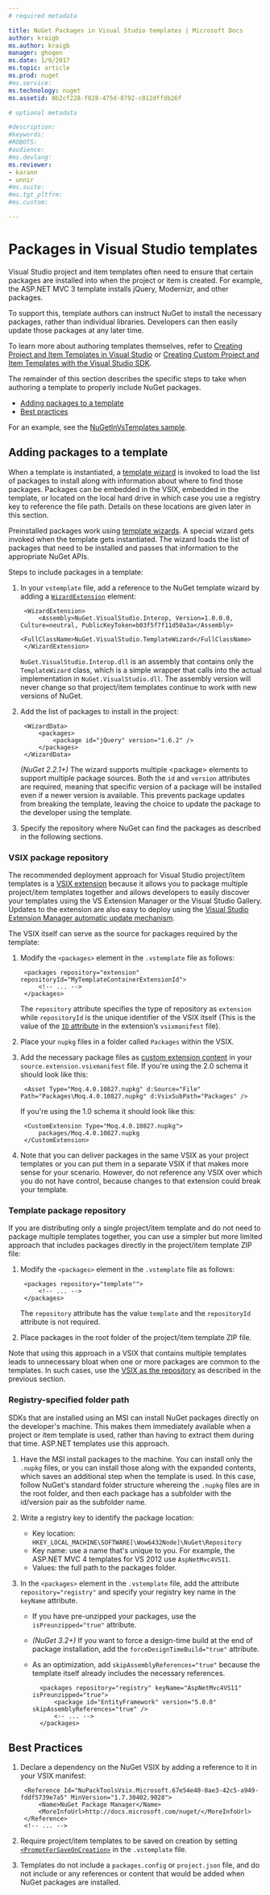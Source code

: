 ```yaml
---
# required metadata

title: NuGet Packages in Visual Studio templates | Microsoft Docs
author: kraigb
ms.author: kraigb
manager: ghogen
ms.date: 1/9/2017
ms.topic: article
ms.prod: nuget
#ms.service:
ms.technology: nuget
ms.assetid: 0b2cf228-f028-475d-8792-c012dffdb26f

# optional metadata

#description:
#keywords:
#ROBOTS:
#audience:
#ms.devlang:
ms.reviewer:
- karann
- unnir
#ms.suite:
#ms.tgt_pltfrm:
#ms.custom:

---
```


# Packages in Visual Studio templates

Visual Studio project and item templates often need to ensure that certain packages are installed into when the project or item is created. For example, the ASP.NET MVC 3 template installs jQuery, Modernizr, and other packages.

To support this, template authors can instruct NuGet to install the necessary packages, rather than individual libraries. Developers can then easily update those packages at any later time.

To learn more about authoring templates themselves, refer to [Creating Project and Item Templates in Visual Studio](https://msdn.microsoft.com/library/s365byhx.aspx) or [Creating Custom Project and Item Templates with the Visual Studio SDK](https://msdn.microsoft.com/library/ff527340.aspx).

The remainder of this section describes the specific steps to take when authoring a template to properly include NuGet packages.

- [Adding packages to a template](#adding-packages-to-a-template)
- [Best practices](#best-practices)

For an example, see the [NuGetInVsTemplates sample](https://bitbucket.org/marcind/nugetinvstemplates).


## Adding packages to a template

When a template is instantiated, a [template wizard](https://msdn.microsoft.com/library/ms185301.aspx) is invoked to load the list of packages to install along with information about where to find those packages. Packages can be embedded in the VSIX, embedded in the template, or located on the local hard drive in which case you use a registry key to reference the file path. Details on these locations are given later in this section.

Preinstalled packages work using [template wizards](http://msdn.microsoft.com/en-us/library/ms185301.aspx). A special wizard gets invoked when the template gets instantiated. The wizard loads the list of packages that need to be installed and passes that information to the appropriate NuGet APIs.

Steps to include packages in a template:

1. In your `vstemplate` file, add a reference to the NuGet template wizard by adding a [`WizardExtension`](http://msdn.microsoft.com/library/ms171411.aspx) element:

        <WizardExtension>
            <Assembly>NuGet.VisualStudio.Interop, Version=1.0.0.0, Culture=neutral, PublicKeyToken=b03f5f7f11d50a3a</Assembly>
            <FullClassName>NuGet.VisualStudio.TemplateWizard</FullClassName>
        </WizardExtension>

    `NuGet.VisualStudio.Interop.dll` is an assembly that contains only the `TemplateWizard` class, which is a simple wrapper that calls into the actual implementation in `NuGet.VisualStudio.dll`. The assembly version will never change so that project/item templates continue to work with new versions of NuGet.

1. Add the list of packages to install in the project:

        <WizardData>
            <packages>
                <package id="jQuery" version="1.6.2" />
            </packages>
        </WizardData>

    *(NuGet 2.2.1+)* The wizard supports multiple &lt;package&gt; elements to support multiple package sources. Both the `id` and `version` attributes are required, meaning that specific version of a package will be installed even if a newer version is available. This prevents package updates from breaking the template, leaving the choice to update the package to the developer using the template.


1. Specify the repository where NuGet can find the packages as described in the following sections.

### VSIX package repository

The recommended deployment approach for Visual Studio project/item templates is a [VSIX extension](http://msdn.microsoft.com/library/ff363239.aspx) because it allows you to package multiple project/item templates together and allows developers to easily discover your templates using the VS Extension Manager or the Visual Studio Gallery. Updates to the extension are also easy to deploy using the [Visual Studio Extension Manager automatic update mechanism](http://msdn.microsoft.com/library/dd997169.aspx).

The VSIX itself can serve as the source for packages required by the template:

1. Modify the `<packages>` element in the `.vstemplate` file as follows:

        <packages repository="extension" repositoryId="MyTemplateContainerExtensionId">
            <!-- ... -->
        </packages>

    The `repository` attribute specifies the type of repository as `extension` while `repositoryId` is the unique identifier of the VSIX itself (This is the value of the [`ID` attribute](http://msdn.microsoft.com/library/dd393688.aspx) in the extension’s `vsixmanifest` file).

1. Place your `nupkg` files in a folder called `Packages` within the VSIX.
1. Add the necessary package files as [custom extension content](http://msdn.microsoft.com/library/dd393737.aspx) in your `source.extension.vsixmanifest` file. If you're using the 2.0 schema it should look like this:

        <Asset Type="Moq.4.0.10827.nupkg" d:Source="File" Path="Packages\Moq.4.0.10827.nupkg" d:VsixSubPath="Packages" />

    If you're using the 1.0 schema it should look like this:

        <CustomExtension Type="Moq.4.0.10827.nupkg">
            packages/Moq.4.0.10827.nupkg
        </CustomExtension>

1. Note that you can deliver packages in the same VSIX as your project templates or you can put them in a separate VSIX if that makes more sense for your scenario. However, do not reference any VSIX over which you do not have control, because changes to that extension could break your template.


### Template package repository

If you are distributing only a single project/item template and do not need to package multiple templates together, you can use a simpler but more limited approach that includes packages directly in the project/item template ZIP file:

1. Modify the `<packages>` element in the `.vstemplate` file as follows:

        <packages repository="template"">
            <!-- ... -->
        </packages>

    The `repository` attribute has the value `template` and the `repositoryId` attribute is not required.

1. Place packages in the root folder of the project/item template ZIP file.

Note that using this approach in a VSIX that contains multiple templates leads to unnecessary bloat when one or more packages are common to the templates. In such cases, use the [VSIX as the repository](#vsix-package-repository) as described in the previous section.


### Registry-specified folder path

SDKs that are installed using an MSI can install NuGet packages directly on the developer's machine. This makes them immediately available when a project or item template is used, rather than having to extract them during that time. ASP.NET templates use this approach.

1. Have the MSI install packages to the machine. You can install only the `.nupkg` files, or you can install those along with the expanded contents, which saves an additional step when the template is used. In this case, follow NuGet's standard folder structure whereing the `.nupkg` files are in the root folder, and then each package has a subfolder with the id/version pair as the subfolder name.

1. Write a registry key to identify the package location:

    - Key location: `HKEY_LOCAL_MACHINE\SOFTWARE[\Wow6432Node]\NuGet\Repository`
    - Key name: use a name that's unique to you. For example, the ASP.NET MVC 4 templates for VS 2012 use `AspNetMvc4VS11`.
    - Values: the full path to the packages folder.

1. In the `<packages>` element in the `.vstemplate` file, add the attribute `repository="registry"` and specify your registry key name in the `keyName` attribute.

    - If you have pre-unzipped your packages, use the `isPreunzipped="true"` attribute.
    - *(NuGet 3.2+)* If you want to force a design-time build at the end of package installation, add the `forceDesignTimeBuild="true"` attribute.
    - As an optimization, add `skipAssemblyReferences="true"` because the template itself already includes the necessary references.

            <packages repository="registry" keyName="AspNetMvc4VS11" isPreunzipped="true">
                <package id="EntityFramework" version="5.0.0" skipAssemblyReferences="true" />
                <-- ... -->
            </packages>

## Best Practices

1. Declare a dependency on the NuGet VSIX by adding a reference to it in your VSIX manifest:

        <Reference Id="NuPackToolsVsix.Microsoft.67e54e40-0ae3-42c5-a949-fddf5739e7a5" MinVersion="1.7.30402.9028">
            <Name>NuGet Package Manager</Name>
            <MoreInfoUrl>http://docs.microsoft.com/nuget/</MoreInfoUrl>
        </Reference>
        <!-- ... -->

1. Require project/item templates to be saved on creation by setting [`<PromptForSaveOnCreation>`](http://msdn.microsoft.com/library/twfxayz5.aspx) in the `.vstemplate` file.

1. Templates do not include a `packages.config` or `project.json` file, and do not include or any references or content that would be added when NuGet packages are installed.